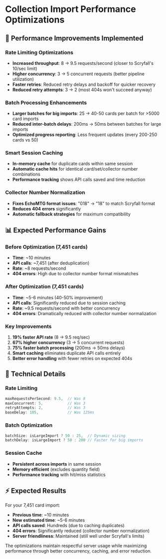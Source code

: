 # Collection Import Performance Optimizations

## 🚀 **Performance Improvements Implemented**

### **Rate Limiting Optimizations**
- **Increased throughput**: 8 → 9.5 requests/second (closer to Scryfall's 10/sec limit)
- **Higher concurrency**: 3 → 5 concurrent requests (better pipeline utilization)
- **Faster retries**: Reduced retry delays and backoff for quicker recovery
- **Reduced retry attempts**: 3 → 2 (most 404s won't succeed anyway)

### **Batch Processing Enhancements**
- **Larger batches for big imports**: 25 → 40-50 cards per batch for >5000 card imports
- **Reduced inter-batch delays**: 200ms → 50ms between batches for large imports
- **Optimized progress reporting**: Less frequent updates (every 200-250 cards vs 50)

### **Smart Session Caching**
- **In-memory cache** for duplicate cards within same session
- **Automatic cache hits** for identical card/set/collector number combinations
- **Performance tracking** shows API calls saved and time reduction

### **Collector Number Normalization**
- **Fixes EchoMTG format issues**: "018" → "18" to match Scryfall format
- **Reduces 404 errors** significantly 
- **Automatic fallback strategies** for maximum compatibility

## 📊 **Expected Performance Gains**

### **Before Optimization (7,451 cards)**
- **Time**: ~10 minutes
- **API calls**: ~7,451 (after deduplication)
- **Rate**: ~8 requests/second
- **404 errors**: High due to collector number format mismatches

### **After Optimization (7,451 cards)**
- **Time**: ~5-6 minutes (40-50% improvement)
- **API calls**: Significantly reduced due to session caching
- **Rate**: ~9.5 requests/second with better concurrency
- **404 errors**: Dramatically reduced with collector number normalization

### **Key Improvements**
1. **19% faster API rate** (8 → 9.5 req/sec)
2. **67% higher concurrency** (3 → 5 concurrent requests)  
3. **75% faster batch processing** (200ms → 50ms delays)
4. **Smart caching** eliminates duplicate API calls entirely
5. **Better error handling** with fewer retries on expected 404s

## 🔧 **Technical Details**

### **Rate Limiting**
```javascript
maxRequestsPerSecond: 9.5,  // Was 8
maxConcurrent: 5,           // Was 3  
retryAttempts: 2,           // Was 3
baseDelay: 105,             // Was 125ms
```

### **Batch Optimization**
```javascript
batchSize: isLargeImport ? 50 : 25,  // Dynamic sizing
batchDelay: isLargeImport ? 50 : 200 // Faster for big imports
```

### **Session Cache**
- **Persistent across imports** in same session
- **Memory efficient** (excludes quantity field)
- **Performance tracking** with hit/miss statistics

## ⚡ **Expected Results**

For your 7,451 card import:
- **Previous time**: ~10 minutes  
- **New estimated time**: ~5-6 minutes
- **API calls saved**: Hundreds (due to caching duplicates)
- **404 errors**: Significantly reduced (collector number normalization)
- **Server friendliness**: Maintained (still well under Scryfall's limits)

The optimizations maintain respectful server usage while maximizing performance through better concurrency, caching, and error reduction.